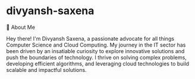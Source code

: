 # divyansh-saxena
🚀 About Me

Hey there! I'm Divyansh Saxena, a passionate advocate for all things Computer Science and Cloud Computing. My journey in the IT sector has been driven by an insatiable curiosity to explore innovative solutions and push the boundaries of technology. I thrive on solving complex problems, developing efficient algorithms, and leveraging cloud technologies to build scalable and impactful solutions.
